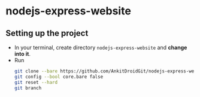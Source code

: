 # nodejs-express-website

## Setting up the project

* In your terminal, create directory `nodejs-express-website` and **change into it**.
* Run 
  ```bash
  git clone --bare https://github.com/AnkitDroidGit/nodejs-express-website.git .git
  git config --bool core.bare false
  git reset --hard
  git branch
  ```

